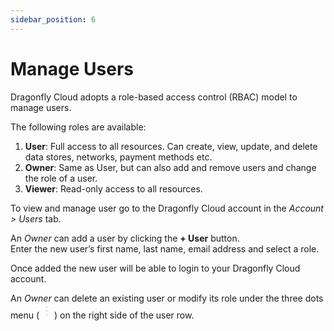 ```yaml
---
sidebar_position: 6
---
```


# Manage Users

Dragonfly Cloud adopts a role-based access control (RBAC) model to manage users.

The following roles are available:
1. **User**: Full access to all resources. Can create, view, update, and delete data stores, networks, payment methods etc.
2. **Owner**: Same as User, but can also add and remove users and change the role of a user.
3. **Viewer**: Read-only access to all resources.

To view and manage user go to the Dragonfly Cloud account in the *Account > Users* tab.

An *Owner* can add a user by clicking the **+ User** button.  
Enter the new user’s first name, last name, email address and select a role.

Once added the new user will be able to login to your Dragonfly Cloud account.

An *Owner* can delete an existing user or modify its role under the three dots menu (<svg xmlns="http://www.w3.org/2000/svg" height="24px" viewBox="0 -960 960 960" width="24px" fill="#e8eaed"><path d="M480-160q-33 0-56.5-23.5T400-240q0-33 23.5-56.5T480-320q33 0 56.5 23.5T560-240q0 33-23.5 56.5T480-160Zm0-240q-33 0-56.5-23.5T400-480q0-33 23.5-56.5T480-560q33 0 56.5 23.5T560-480q0 33-23.5 56.5T480-400Zm0-240q-33 0-56.5-23.5T400-720q0-33 23.5-56.5T480-800q33 0 56.5 23.5T560-720q0 33-23.5 56.5T480-640Z"/></svg>) on the right side of the user row.

